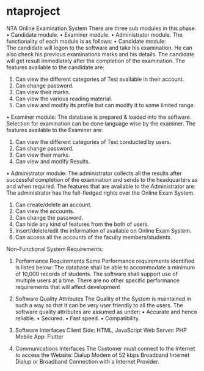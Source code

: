 # ntaproject
NTA Online Examination System
There are three sub modules in this phase.
•	Candidate module.
•	Examiner module.
•	Administrator module.
The functionality of each module is as follows:
•	Candidate  module:  
The candidate will logon to the software and   take his   examination.   He can also   check his previous examinations marks and his details. The candidate will get result immediately after the completion of the examination.
The features available to the candidate are:
1.	Can view the different categories of Test available in their account.
2.	Can change password.
3.	Can view their marks.
4.	Can view the various reading material.
5.	Can  view  and  modify  its  profile  but  can  modify  it  to  some limited range.

•	Examiner  module: 
The database is prepared & loaded into the software.  Selection for examination can be done language wise by the examiner. 
The features available to the Examiner are:
1.	Can view the different categories of Test conducted by users.
2.	Can change password.
3.	Can view their marks.
4.	Can view and modify Results.

•	Administrator  module: 
The administrator collects all the results after successful completion of the examination and sends to the headquarters as and when required.
The features that are available to the Administrator are:
The administrator has the full-fledged rights over the Online Exam System.
1.	Can create/delete an account.
2.	Can view the accounts.
3.	Can change the password.
4.	Can hide any kind of features from the both of users.
5.	Insert/delete/edit the information of available on Online Exam System.
6.	Can access all the accounts of the faculty members/students.

Non-Functional System Requirements:
1.	Performance Requirements
Some Performance requirements identified is listed below: 
The database shall be able to accommodate a minimum of 
10,000 records of students. 
The software shall support use of multiple users at a time. 
There are no other specific performance requirements that will affect development
2.	Software Quality Attributes
The Quality of the System is maintained in such a way so that it can be very user friendly to all the users.
The software quality attributes are assumed as under:
•	Accurate and hence reliable.
•	Secured.
•	Fast speed.
•	Compatibility.

3.	Software Interfaces
Client Side: HTML, JavaScript
Web Server: PHP
Mobile App: Flutter

4.	Communications Interfaces
The Customer must connect to the Internet to access the Website:
Dialup Modem of 52 kbps
Broadband Internet
Dialup or Broadband Connection with a Internet Provider.

